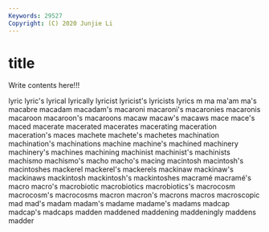 ```yaml
---
Keywords: 29527
Copyright: (C) 2020 Junjie Li
---
```


# title

Write contents here!!!

lyric
lyric's 
lyrical 
lyrically 
lyricist 
lyricist's 
lyricists 
lyrics 
m 
ma 
ma'am
ma's 
macabre 
macadam 
macadam's 
macaroni 
macaroni's 
macaronies 
macaronis 
macaroon 
macaroon's
macaroons 
macaw 
macaw's 
macaws 
mace 
mace's 
maced 
macerate 
macerated 
macerates
macerating 
maceration 
maceration's 
maces 
machete 
machete's 
machetes 
machination 
machination's 
machinations
machine 
machine's 
machined 
machinery 
machinery's 
machines 
machining 
machinist 
machinist's 
machinists
machismo 
machismo's 
macho 
macho's 
macing 
macintosh 
macintosh's 
macintoshes 
mackerel 
mackerel's
mackerels 
mackinaw 
mackinaw's 
mackinaws 
mackintosh 
mackintosh's 
mackintoshes 
macramé 
macramé's 
macro
macro's 
macrobiotic 
macrobiotics 
macrobiotics's 
macrocosm 
macrocosm's 
macrocosms 
macron 
macron's 
macrons
macros 
macroscopic 
mad 
mad's 
madam 
madam's 
madame 
madame's 
madams 
madcap
madcap's 
madcaps 
madden 
maddened 
maddening 
maddeningly 
maddens 
madder 
